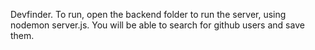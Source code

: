 Devfinder. To run, open the backend folder to run the server, using nodemon server.js. You will be able to search for github users and save them.
